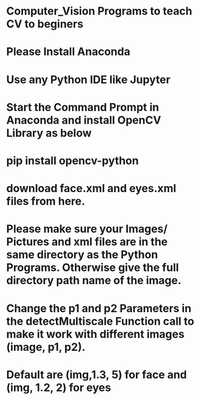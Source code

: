 # Computer_Vision Programs to teach CV to beginers

# Please Install Anaconda 
# Use any Python IDE like Jupyter
# Start the Command Prompt in Anaconda and install OpenCV Library as below
# pip install opencv-python
# download face.xml and eyes.xml files from here.
# Please make sure your Images/ Pictures and xml files are in the same directory as the Python Programs. Otherwise give the full directory path name of the image.
# Change the p1 and p2 Parameters in the detectMultiscale Function call to make it work with different images (image, p1, p2). 
# Default are (img,1.3, 5) for face and (img, 1.2, 2) for eyes


